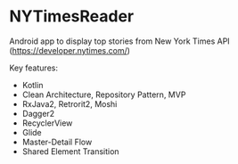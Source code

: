# NYTimesReader

Android app to display top stories from New York Times API (https://developer.nytimes.com/)

Key features:
- Kotlin
- Clean Architecture, Repository Pattern, MVP
- RxJava2, Retrorit2, Moshi
- Dagger2
- RecyclerView
- Glide
- Master-Detail Flow
- Shared Element Transition
